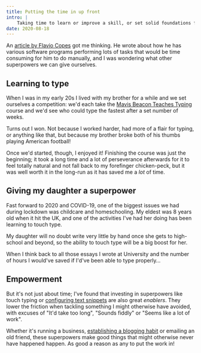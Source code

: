 ```yaml
---
title: Putting the time in up front
intro: |
    Taking time to learn or improve a skill, or set solid foundations for a project can often be the difference between it happening or not.
date: 2020-08-18
---
```


An [article by Flavio Copes](https://flaviocopes.com/software-superpower/) got me thinking. He wrote about how he has various software programs performing lots of tasks that would be time consuming for him to do manually, and I was wondering what other superpowers we can give ourselves.


## Learning to type

When I was in my early 20s I lived with my brother for a while and we set ourselves a competition: we'd each take the [Mavis Beacon Teaches Typing](https://en.wikipedia.org/wiki/Mavis_Beacon_Teaches_Typing) course and we'd see who could type the fastest after a set number of weeks.

Turns out I won. Not because I worked harder, had more of a flair for typing, or anything like that, but because my brother broke both of his thumbs playing American football!

Once we'd started, though, I enjoyed it! Finishing the course was just the beginning; it took a long time and a lot of perseverance afterwards for it to feel totally natural and not fall back to my forefinger chicken-peck, but it was well worth it in the long-run as it has saved me a *lot* of time.


## Giving my daughter a superpower

Fast forward to 2020 and COVID-19, one of the biggest issues we had during lockdown was childcare and homeschooling. My eldest was 8 years old when it hit the UK, and one of the activities I've had her doing has been learning to touch type.

My daughter will no doubt write very little by hand once she gets to high-school and beyond, so the ability to touch type will be a big boost for her.

When I think back to all those essays I wrote at University and the number of hours I would've saved if I'd've been able to type properly…


## Empowerment

But it's not just about time; I've found that investing in superpowers like touch typing or [configuring text snippets](/blog/text-snippets-on-apple-devices) are also great *enablers*. They lower the friction when tackling something I might otherwise have avoided, with excuses of "It'd take too long", "Sounds fiddly" or "Seems like a lot of work".

Whether it's running a business, [establishing a blogging habit](/blog/theyre-my-rules-to-break) or emailing an old friend, these superpowers make good things that might otherwise never have happened happen. As good a reason as any to put the work in!
